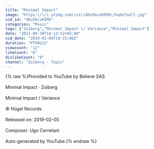 ```yaml
---
title: "Minimal Impact"
image: "https:\/\/i.ytimg.com\/vi\/4Ku5bcvHIM4\/hqdefault.jpg"
vid_id: "4Ku5bcvHIM4"
categories: "Music"
tags: ["Zoiberg","Minimal Impact \/ Variance","Minimal Impact"]
date: "2021-09-30T14:13:52+03:00"
vid_date: "2019-02-04T10:15:06Z"
duration: "PT5M11S"
viewcount: "12"
likeCount: "0"
dislikeCount: "0"
channel: "Zoiberg - Topic"
---
```

{% raw %}Provided to YouTube by Believe SAS<br /><br />Minimal Impact · Zoiberg<br /><br />Minimal Impact / Variance<br /><br />℗ Hügel Records<br /><br />Released on: 2019-02-05<br /><br />Composer: Ugo Cerretani<br /><br />Auto-generated by YouTube.{% endraw %}
